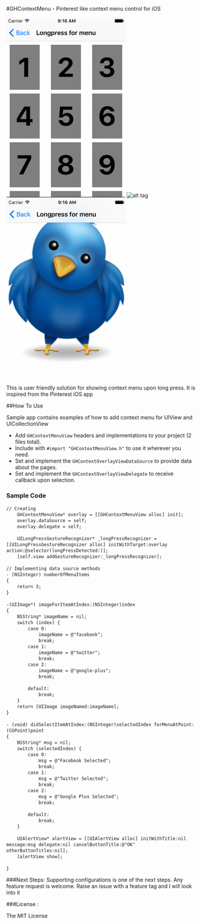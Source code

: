#GHContextMenu - Pinterest like context menu control for iOS

![alt tag](https://github.com/GnosisHub/GHContextMenu/blob/master/cmocv.gif)
![alt tag](https://github.com/GnosisHub/GHContextMenu/blob/master/cmocv5.gif)
![alt tag](https://github.com/GnosisHub/GHContextMenu/blob/master/cmov.gif)

This is user friendly solution for showing context menu upon long press. It is inspired from the Pinterest iOS app

##How To Use

Sample app contains examples of how to add context menu for UIView and UICollectionView

* Add `GHContextMenuView` headers and implementations to your project (2 files total).
* Include with `#import "GHContextMenuView.h"` to use it wherever you need.
* Set and implement the `GHContextOverlayViewDataSource` to provide data about the pages.
* Set and implement the `GHContextOverlayViewDelegate` to receive callback upon selection.

### Sample Code
```objc
// Creating
    GHContextMenuView* overlay = [[GHContextMenuView alloc] init];
    overlay.dataSource = self;
    overlay.delegate = self;

    UILongPressGestureRecognizer* _longPressRecognizer = [[UILongPressGestureRecognizer alloc] initWithTarget:overlay action:@selector(longPressDetected:)];
    [self.view addGestureRecognizer:_longPressRecognizer];

// Implementing data source methods
- (NSInteger) numberOfMenuItems
{
    return 3;
}

-(UIImage*) imageForItemAtIndex:(NSInteger)index
{
    NSString* imageName = nil;
    switch (index) {
        case 0:
            imageName = @"facebook";
            break;
        case 1:
            imageName = @"twitter";
            break;
        case 2:
            imageName = @"google-plus";
            break;

        default:
            break;
    }
    return [UIImage imageNamed:imageName];
}

- (void) didSelectItemAtIndex:(NSInteger)selectedIndex forMenuAtPoint:(CGPoint)point
{
    NSString* msg = nil;
    switch (selectedIndex) {
        case 0:
            msg = @"Facebook Selected";
            break;
        case 1:
            msg = @"Twitter Selected";
            break;
        case 2:
            msg = @"Google Plus Selected";
            break;

        default:
            break;
    }

    UIAlertView* alertView = [[UIAlertView alloc] initWithTitle:nil message:msg delegate:nil cancelButtonTitle:@"OK" otherButtonTitles:nil];
    [alertView show];

}

```

###Next Steps:
Supporting configurations is one of the next steps. Any feature request is welcome. Raise an issue with a feature tag and I will look into it


###License :

The MIT License
